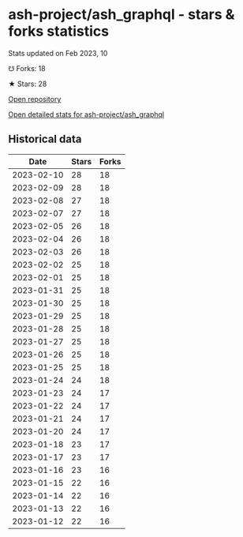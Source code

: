 # ash-project/ash_graphql - stars & forks statistics

Stats updated on Feb 2023, 10

☋ Forks: 18

★ Stars: 28

[Open repository](https://github.com/ash-project/ash_graphql)

[Open detailed stats for ash-project/ash_graphql](https://reviewgithub.com/rep/ash-project/ash_graphql)

## Historical data
| Date | Stars | Forks |
|------|-------|-------|
| 2023-02-10 | 28 | 18 | 
| 2023-02-09 | 28 | 18 | 
| 2023-02-08 | 27 | 18 | 
| 2023-02-07 | 27 | 18 | 
| 2023-02-05 | 26 | 18 | 
| 2023-02-04 | 26 | 18 | 
| 2023-02-03 | 26 | 18 | 
| 2023-02-02 | 25 | 18 | 
| 2023-02-01 | 25 | 18 | 
| 2023-01-31 | 25 | 18 | 
| 2023-01-30 | 25 | 18 | 
| 2023-01-29 | 25 | 18 | 
| 2023-01-28 | 25 | 18 | 
| 2023-01-27 | 25 | 18 | 
| 2023-01-26 | 25 | 18 | 
| 2023-01-25 | 25 | 18 | 
| 2023-01-24 | 24 | 18 | 
| 2023-01-23 | 24 | 17 | 
| 2023-01-22 | 24 | 17 | 
| 2023-01-21 | 24 | 17 | 
| 2023-01-20 | 24 | 17 | 
| 2023-01-18 | 23 | 17 | 
| 2023-01-17 | 23 | 17 | 
| 2023-01-16 | 23 | 16 | 
| 2023-01-15 | 22 | 16 | 
| 2023-01-14 | 22 | 16 | 
| 2023-01-13 | 22 | 16 | 
| 2023-01-12 | 22 | 16 | 

